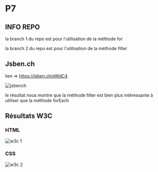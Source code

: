 # P7

## INFO REPO

la branch 1 du repo est pour l'utilisation de la méthode for

la branch 2 du repo est pour l'utilisation de la méthode filter

## Jsben.ch

lien => https://jsben.ch/eWdC4

![jsbench](https://user-images.githubusercontent.com/75409769/193944272-7a47bf2c-f1a5-4b3f-be4e-a2ec25b7086f.jpg)

le résultat nous montre que la méthode filter est bien plus intéressante à utiliser que la méthode forEach

## Résultats W3C

### HTML

![w3c 1](https://user-images.githubusercontent.com/75409769/193944822-c40c27e9-6a00-4ab1-b93f-9b315fd34485.jpg)

### CSS

![w3c 2](https://user-images.githubusercontent.com/75409769/193944942-1da5035d-0be4-4978-990b-ac13c32cbe08.jpg)
